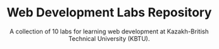 <h1 align="center">Web Development Labs Repository</h1>
<p align="center">A collection of 10 labs for learning web development at Kazakh-British Technical University (KBTU).</p>
